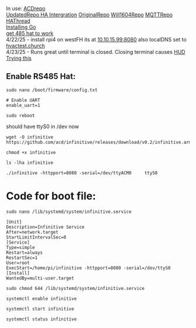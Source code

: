 In use: [ACDrepo](https://github.com/acd/infinitive) \
[UpdatedRepo HA Intergration](https://github.com/gogades/hass-infinitive/tree/master)
  [OriginalRepo](https://github.com/mww012/ha_customcomponents) [Will1604Repo](https://github.com/Will1604/infinitive)
  [MQTTRepo](https://github.com/lurgh/infinitive)
  [HAThread](https://community.home-assistant.io/t/carrier-bryant-infinitive-integration/119578/22) \
[Installing Go](https://www.e-tinkers.com/2019/06/better-way-to-install-golang-go-on-raspberry-pi/) \
[get 485 hat to work](https://forum.openmarine.net/showthread.php?tid=4534) \
4/22/25 - install rpi4 on westFH its at [10.10.15.99:8080](10.10.15.99:8080) also localDNS set to [hvactest.church](hvactest.church:8080)  
4/23/25 - Runs great until terminal is closed. Closing terminal causes [HUD](https://forums.raspberrypi.com/viewtopic.php?t=34073)
[Trying this](https://www.dexterindustries.com/howto/run-a-program-on-your-raspberry-pi-at-startup/)   

## Enable RS485 Hat:
```
sudo nano /boot/firmware/config.txt
```
```
# Enable UART
enable_uart=1
```
```
sudo reboot
```
should have ttyS0 in /dev now
```
wget -O infinitive https://github.com/acd/infinitive/releases/download/v0.2/infinitive.arm
```
```
chmod +x infinitive
```
```
ls -lha infinitive
```
```
./infinitive -httpport=8080 -serial=/dev/ttyACM0     ttyS0 
```



# Code for boot file:
```
sudo nano /lib/systemd/system/infinitive.service
```
```
[Unit]
Description=Infinitive Service
After=network.target
StartLimitIntervalSec=0
[Service]
Type=simple
Restart=always
RestartSec=1
User=root
ExecStart=/home/pi/infinitive -httpport=8080 -serial=/dev/ttyS0
[Install]
WantedBy=multi-user.target
```
```
sudo chmod 644 /lib/systemd/system/infinitive.service
```
```
systemctl enable infinitive
```
```
systemctl start infinitive
```
```
systemctl status infinitive
```
